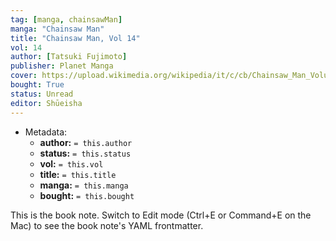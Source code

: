 ```yaml
---
tag: [manga, chainsawMan]
manga: "Chainsaw Man"
title: "Chainsaw Man, Vol 14"
vol: 14
author: [Tatsuki Fujimoto]
publisher: Planet Manga
cover: https://upload.wikimedia.org/wikipedia/it/c/cb/Chainsaw_Man_Volume_1.jpg
bought: True
status: Unread
editor: Shūeisha
---
```



- Metadata:
	- **author:** `= this.author`
	- **status:** `= this.status`
	- **vol:** `= this.vol`
	- **title:** `= this.title`
	- **manga:** `= this.manga`
	- **bought:** `= this.bought`

This is the book note. Switch to Edit mode (Ctrl+E or Command+E on the Mac) to see the book note's YAML frontmatter.